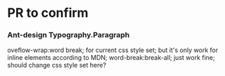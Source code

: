 # PR to confirm

### Ant-design Typography.Paragraph
oveflow-wrap:word break; for current css style set; but it's only work for inline elements according to MDN;
word-break:break-all; just work fine; should change css style set here?
